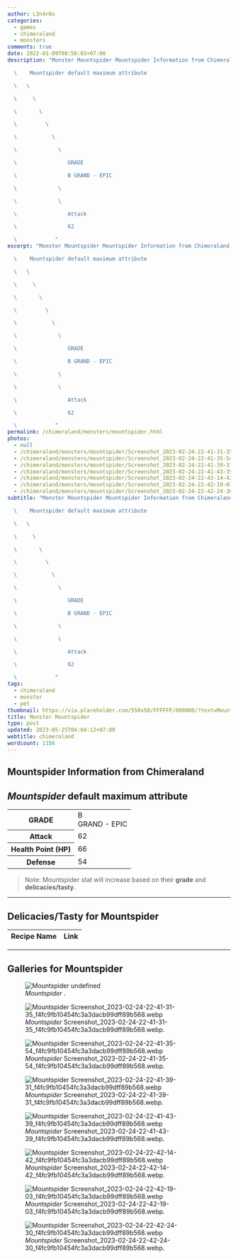 ```yaml
---
author: L3n4r0x
categories:
  - games
  - chimeraland
  - monsters
comments: true
date: 2022-01-09T08:56:03+07:00
description: "Monster Mountspider Mountspider Information from Chimeraland

  \    Mountspider default maximum attribute

  \   \ 

  \     \ 

  \       \ 

  \         \ 

  \           \ 

  \             \ 

  \                GRADE

  \                B GRAND - EPIC

  \             \ 

  \             \ 

  \                Attack

  \                62

  \            "
excerpt: "Monster Mountspider Mountspider Information from Chimeraland

  \    Mountspider default maximum attribute

  \   \ 

  \     \ 

  \       \ 

  \         \ 

  \           \ 

  \             \ 

  \                GRADE

  \                B GRAND - EPIC

  \             \ 

  \             \ 

  \                Attack

  \                62

  \            "
permalink: /chimeraland/monsters/mountspider.html
photos:
  - null
  - /chimeraland/monsters/mountspider/Screenshot_2023-02-24-22-41-31-35_f4fc9fb10454fc3a3dacb99dff89b568.webp
  - /chimeraland/monsters/mountspider/Screenshot_2023-02-24-22-41-35-54_f4fc9fb10454fc3a3dacb99dff89b568.webp
  - /chimeraland/monsters/mountspider/Screenshot_2023-02-24-22-41-39-31_f4fc9fb10454fc3a3dacb99dff89b568.webp
  - /chimeraland/monsters/mountspider/Screenshot_2023-02-24-22-41-43-39_f4fc9fb10454fc3a3dacb99dff89b568.webp
  - /chimeraland/monsters/mountspider/Screenshot_2023-02-24-22-42-14-42_f4fc9fb10454fc3a3dacb99dff89b568.webp
  - /chimeraland/monsters/mountspider/Screenshot_2023-02-24-22-42-19-03_f4fc9fb10454fc3a3dacb99dff89b568.webp
  - /chimeraland/monsters/mountspider/Screenshot_2023-02-24-22-42-24-30_f4fc9fb10454fc3a3dacb99dff89b568.webp
subtitle: "Monster Mountspider Mountspider Information from Chimeraland

  \    Mountspider default maximum attribute

  \   \ 

  \     \ 

  \       \ 

  \         \ 

  \           \ 

  \             \ 

  \                GRADE

  \                B GRAND - EPIC

  \             \ 

  \             \ 

  \                Attack

  \                62

  \            "
tags:
  - chimeraland
  - monster
  - pet
thumbnail: https://via.placeholder.com/550x50/FFFFFF/000000/?text=Mountspider
title: Monster Mountspider
type: post
updated: 2023-05-25T04:04:12+07:00
webtitle: chimeraland
wordcount: 1156
---
```


<link
  rel="stylesheet"
  href="https://rawcdn.githack.com/dimaslanjaka/Web-Manajemen/870a349/css/bootstrap-5-3-0-alpha3-wrapper.css"
/>
<section id="bootstrap-wrapper">
  <div data-bs-theme="dark">
    <h2>Mountspider Information from Chimeraland</h2>
    <h2 id="attribute"><i>Mountspider</i> default maximum attribute</h2>
    <div class="row">
      <div class="col mb-2">
        <div class="card">
          <div class="card-body">
            <table>
              <tr>
                <th>GRADE</th>
                <td>B <br /><span class="text-purple">GRAND - EPIC</span></td>
              </tr>
              <tr>
                <th>Attack</th>
                <td>62</td>
              </tr>
              <tr>
                <th>Health Point (HP)</th>
                <td>66</td>
              </tr>
              <tr>
                <th>Defense</th>
                <td>54</td>
              </tr>
            </table>
          </div>
        </div>
      </div>
    </div>
    <blockquote class="bd-callout bd-callout-warning">
      Note: Mountspider stat will increase based on their <b>grade</b> and
      <b>delicacies/tasty</b>.
    </blockquote>
    <hr />
    <h2 id="delicacies">Delicacies/Tasty for Mountspider</h2>
    <div class="card">
      <div class="card-body">
        <div class="table-responsive">
          <table class="table table-striped">
            <thead>
              <tr>
                <th>Recipe Name</th>
                <th>Link</th>
              </tr>
            </thead>
            <tbody></tbody>
          </table>
        </div>
      </div>
    </div>
    <hr />
    <div id="gallery">
      <h2>Galleries for Mountspider</h2>
      <div class="row">
        <div class="col-lg-6 col-12">
          <figure>
            <img
              src="https://www.webmanajemen.com/undefined"
              alt="Mountspider undefined"
            />
            <figcaption style="word-wrap: break-word">
              <i>Mountspider</i> .
            </figcaption>
          </figure>
        </div>
        <div class="col-lg-6 col-12">
          <figure>
            <img
              src="https://www.webmanajemen.com/chimeraland/monsters/mountspider/Screenshot_2023-02-24-22-41-31-35_f4fc9fb10454fc3a3dacb99dff89b568.webp"
              alt="Mountspider Screenshot_2023-02-24-22-41-31-35_f4fc9fb10454fc3a3dacb99dff89b568.webp"
            />
            <figcaption style="word-wrap: break-word">
              <i>Mountspider</i>
              Screenshot_2023-02-24-22-41-31-35_f4fc9fb10454fc3a3dacb99dff89b568.webp.
            </figcaption>
          </figure>
        </div>
        <div class="col-lg-6 col-12">
          <figure>
            <img
              src="https://www.webmanajemen.com/chimeraland/monsters/mountspider/Screenshot_2023-02-24-22-41-35-54_f4fc9fb10454fc3a3dacb99dff89b568.webp"
              alt="Mountspider Screenshot_2023-02-24-22-41-35-54_f4fc9fb10454fc3a3dacb99dff89b568.webp"
            />
            <figcaption style="word-wrap: break-word">
              <i>Mountspider</i>
              Screenshot_2023-02-24-22-41-35-54_f4fc9fb10454fc3a3dacb99dff89b568.webp.
            </figcaption>
          </figure>
        </div>
        <div class="col-lg-6 col-12">
          <figure>
            <img
              src="https://www.webmanajemen.com/chimeraland/monsters/mountspider/Screenshot_2023-02-24-22-41-39-31_f4fc9fb10454fc3a3dacb99dff89b568.webp"
              alt="Mountspider Screenshot_2023-02-24-22-41-39-31_f4fc9fb10454fc3a3dacb99dff89b568.webp"
            />
            <figcaption style="word-wrap: break-word">
              <i>Mountspider</i>
              Screenshot_2023-02-24-22-41-39-31_f4fc9fb10454fc3a3dacb99dff89b568.webp.
            </figcaption>
          </figure>
        </div>
        <div class="col-lg-6 col-12">
          <figure>
            <img
              src="https://www.webmanajemen.com/chimeraland/monsters/mountspider/Screenshot_2023-02-24-22-41-43-39_f4fc9fb10454fc3a3dacb99dff89b568.webp"
              alt="Mountspider Screenshot_2023-02-24-22-41-43-39_f4fc9fb10454fc3a3dacb99dff89b568.webp"
            />
            <figcaption style="word-wrap: break-word">
              <i>Mountspider</i>
              Screenshot_2023-02-24-22-41-43-39_f4fc9fb10454fc3a3dacb99dff89b568.webp.
            </figcaption>
          </figure>
        </div>
        <div class="col-lg-6 col-12">
          <figure>
            <img
              src="https://www.webmanajemen.com/chimeraland/monsters/mountspider/Screenshot_2023-02-24-22-42-14-42_f4fc9fb10454fc3a3dacb99dff89b568.webp"
              alt="Mountspider Screenshot_2023-02-24-22-42-14-42_f4fc9fb10454fc3a3dacb99dff89b568.webp"
            />
            <figcaption style="word-wrap: break-word">
              <i>Mountspider</i>
              Screenshot_2023-02-24-22-42-14-42_f4fc9fb10454fc3a3dacb99dff89b568.webp.
            </figcaption>
          </figure>
        </div>
        <div class="col-lg-6 col-12">
          <figure>
            <img
              src="https://www.webmanajemen.com/chimeraland/monsters/mountspider/Screenshot_2023-02-24-22-42-19-03_f4fc9fb10454fc3a3dacb99dff89b568.webp"
              alt="Mountspider Screenshot_2023-02-24-22-42-19-03_f4fc9fb10454fc3a3dacb99dff89b568.webp"
            />
            <figcaption style="word-wrap: break-word">
              <i>Mountspider</i>
              Screenshot_2023-02-24-22-42-19-03_f4fc9fb10454fc3a3dacb99dff89b568.webp.
            </figcaption>
          </figure>
        </div>
        <div class="col-lg-6 col-12">
          <figure>
            <img
              src="https://www.webmanajemen.com/chimeraland/monsters/mountspider/Screenshot_2023-02-24-22-42-24-30_f4fc9fb10454fc3a3dacb99dff89b568.webp"
              alt="Mountspider Screenshot_2023-02-24-22-42-24-30_f4fc9fb10454fc3a3dacb99dff89b568.webp"
            />
            <figcaption style="word-wrap: break-word">
              <i>Mountspider</i>
              Screenshot_2023-02-24-22-42-24-30_f4fc9fb10454fc3a3dacb99dff89b568.webp.
            </figcaption>
          </figure>
        </div>
      </div>
    </div>
  </div>
</section>